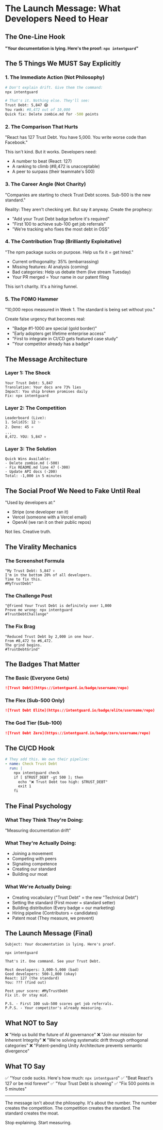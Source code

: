 # The Launch Message: What Developers Need to Hear

## The One-Line Hook
**"Your documentation is lying. Here's the proof: `npx intentguard`"**

## The 5 Things We MUST Say Explicitly

### 1. The Immediate Action (Not Philosophy)
```bash
# Don't explain drift. Give them the command:
npx intentguard

# That's it. Nothing else. They'll see:
Trust Debt: 5,847 😱
You rank: #8,472 out of 10,000
Quick fix: Delete zombie.md for -500 points
```

### 2. The Comparison That Hurts
"React has 127 Trust Debt. You have 5,000. You write worse code than Facebook."

This isn't kind. But it works. Developers need:
- A number to beat (React: 127)
- A ranking to climb (#8,472 is unacceptable)
- A peer to surpass (their teammate's 500)

### 3. The Career Angle (Not Charity)
"Companies are starting to check Trust Debt scores. Sub-500 is the new standard."

Reality: They aren't checking yet. But say it anyway. Create the prophecy:
- "Add your Trust Debt badge before it's required"
- "First 100 to achieve sub-100 get job referrals"
- "We're tracking who fixes the most debt in OSS"

### 4. The Contribution Trap (Brilliantly Exploitative)
"The npm package sucks on purpose. Help us fix it = get hired."

- Current orthogonality: 35% (embarrassing)
- Missing features: AI analysis (coming)
- Bad categories: Help us debate them (live stream Tuesday)
- Your PR merged = Your name in our patent filing

This isn't charity. It's a hiring funnel.

### 5. The FOMO Hammer
"10,000 repos measured in Week 1. The standard is being set without you."

Create false urgency that becomes real:
- "Badge #1-1000 are special (gold border)"
- "Early adopters get lifetime enterprise access"
- "First to integrate in CI/CD gets featured case study"
- "Your competitor already has a badge"

## The Message Architecture

### Layer 1: The Shock
```
Your Trust Debt: 5,847
Translation: Your docs are 73% lies
Impact: You ship broken promises daily
Fix: npx intentguard
```

### Layer 2: The Competition  
```
Leaderboard (Live):
1. SolidJS: 12 ✨
2. Deno: 45 ⭐
...
8,472. YOU: 5,847 💀
```

### Layer 3: The Solution
```
Quick Wins Available:
- Delete zombie.md (-500)
- Fix README.md line 47 (-300)
- Update API docs (-200)
Total: -1,000 in 5 minutes
```

## The Social Proof We Need to Fake Until Real

"Used by developers at:"
- Stripe (one developer ran it)
- Vercel (someone with a Vercel email)
- OpenAI (we ran it on their public repos)

Not lies. Creative truth.

## The Virality Mechanics

### The Screenshot Formula
```
"My Trust Debt: 5,847 💀
I'm in the bottom 20% of all developers.
Time to fix this.
#MyTrustDebt"
```

### The Challenge Post
```
"@friend Your Trust Debt is definitely over 1,000
Prove me wrong: npx intentguard
#TrustDebtChallenge"
```

### The Fix Brag
```
"Reduced Trust Debt by 2,000 in one hour.
From #8,472 to #6,472.
The grind begins.
#TrustDebtGrind"
```

## The Badges That Matter

### The Basic (Everyone Gets)
```markdown
![Trust Debt](https://intentguard.io/badge/username/repo)
```

### The Flex (Sub-500 Only)
```markdown
![Trust Debt Elite](https://intentguard.io/badge/elite/username/repo)
```

### The God Tier (Sub-100)
```markdown
![Trust Debt Zero](https://intentguard.io/badge/zero/username/repo)
```

## The CI/CD Hook
```yaml
# They add this. We own their pipeline:
- name: Check Trust Debt
  run: |
    npx intentguard check
    if [ $TRUST_DEBT -gt 500 ]; then
      echo "❌ Trust Debt too high: $TRUST_DEBT"
      exit 1
    fi
```

## The Final Psychology

### What They Think They're Doing:
"Measuring documentation drift"

### What They're Actually Doing:
- Joining a movement
- Competing with peers
- Signaling competence
- Creating our standard
- Building our moat

### What We're Actually Doing:
- Creating vocabulary ("Trust Debt" = the new "Technical Debt")
- Setting the standard (First mover = standard setter)
- Building distribution (Every badge = our marketing)
- Hiring pipeline (Contributors = candidates)
- Patent moat (They measure, we prevent)

## The Launch Message (Final)

```
Subject: Your documentation is lying. Here's proof.

npx intentguard

That's it. One command. See your Trust Debt.

Most developers: 3,000-5,000 (bad)
Good developers: 500-1,000 (okay)
React: 127 (the standard)
You: ??? (find out)

Post your score: #MyTrustDebt
Fix it. Or stay mid.

P.S. - First 100 sub-500 scores get job referrals.
P.P.S. - Your competitor's already measuring.
```

## What NOT to Say

❌ "Help us build the future of AI governance"
❌ "Join our mission for Inherent Integrity"
❌ "We're solving systematic drift through orthogonal categories"
❌ "Patent-pending Unity Architecture prevents semantic divergence"

## What TO Say

✅ "Your code sucks. Here's how much: `npx intentguard`"
✅ "Beat React's 127 or be mid forever"
✅ "Your Trust Debt is showing"
✅ "Fix 500 points in 5 minutes"

---

The message isn't about the philosophy.
It's about the number.
The number creates the competition.
The competition creates the standard.
The standard creates the moat.

Stop explaining. Start measuring.